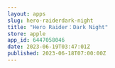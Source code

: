 ```yaml
---
layout: apps
slug: hero-raiderdark-night
title: "Hero Raider：Dark Night"
store: apple
app_id: 6447058046
date: 2023-06-19T03:47:01Z
published: 2023-06-18T07:00:00Z
---
```

